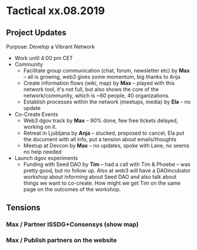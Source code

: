 # Tactical xx.08.2019



## Project Updates

Purpose: Develop a Vibrant Network

* Work until 4:00 pm CET
* Community
  * Facilitate group communication \(chat, forum, newsletter etc\) by **Max** – all is growing, web3 gives some momentum, big thanks to Anja
  * Create information flows \(wiki, map\) by **Max** – played with this network tool, it's not full, but also shows the core of the network/community, which is ~60 people, 40 organizations.
  * Establish processes within the network \(meetups, media\) by **Ela** – no update
* Co-Create Events
  * Web3 dgov track  by **Max** – 90% done, few free tickets delayed, working on it.
  * Retreat in Ljubljana by **Anja** – stucked, proposed to cancel, Ela put the document with all info, put a tension about emails/thoughts
  * Meetup at Devcon by **Max** – no updates, spoke with Lane, no seems no help needed
* Launch dgov experiments
  * Funding with Seed DAO by **Tim** – had a call with Tim & Phoebe – was pretty good, but no follow up. Also at web3 will have a DAOincubator workshop about informing about Seed DAO and also talk about things we want to co-create. How might we get Tim on the same page on the outcomes of the workshop.

## Tensions

### Max / Partner ISSDG+Consensys \(show map\)

### Max / Publish partners on the website

